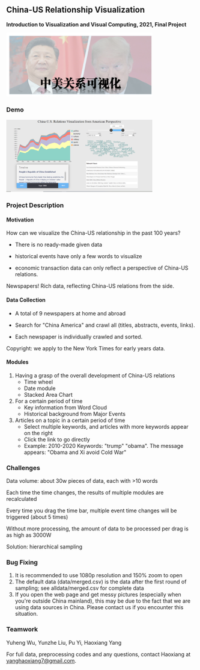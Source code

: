 ## China-US Relationship Visualization

**Introduction to Visualization and Visual Computing, 2021, Final Project**

<img src="./imgs/1.png" alt="1" style="zoom:38%;" />

### Demo

<img src="./imgs/2.png" alt="1" style="zoom:38%;" />

### Project Description

#### Motivation

How can we visualize the China-US relationship in the past 100 years?

- There is no ready-made given data

- historical events have only a few words to visualize

- economic transaction data can only reflect a perspective of China-US relations.

Newspapers! Rich data, reflecting China-US relations from the side.

#### Data Collection

- A total of 9 newspapers at home and abroad

- Search for "China America" and crawl all (titles, abstracts, events, links).

- Each newspaper is individually crawled and sorted.

Copyright: we apply to the New York Times for early years data.

#### Modules

1. Having a grasp of the overall development of China-US relations
   - Time wheel
   - Date module
   - Stacked Area Chart
2. For a certain period of time
   - Key information from Word Cloud
   - Historical background from Major Events
3. Articles on a topic in a certain period of time
   - Select multiple keywords, and articles with more keywords appear on the right
   - Click the link to go directly
   - Example: 2010-2020 Keywords: "trump" "obama". The message appears: "Obama and Xi avoid Cold War"

### Challenges

Data volume: about 30w pieces of data, each with >10 words

Each time the time changes, the results of multiple modules are recalculated

Every time you drag the time bar, multiple event time changes will be triggered (about 5 times)

Without more processing, the amount of data to be processed per drag is as high as 3000W

Solution: hierarchical sampling

### Bug Fixing

1. It is recommended to use 1080p resolution and 150% zoom to open
2. The default data (data/merged.csv) is the data after the first round of sampling; see alldata/merged.csv for complete data
3. If you open the web page and get messy pictures (especially when you're outside China mainland), this may be due to the fact that we are using data sources in China. Please contact us if you encounter this situation.

### Teamwork

Yuheng Wu, Yunzhe Liu, Pu Yi, Haoxiang Yang

For full data, preprocessing codes and any questions, contact Haoxiang at yanghaoxiang7@gmail.com.

